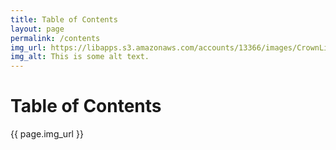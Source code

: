 ```yaml
---
title: Table of Contents
layout: page
permalink: /contents
img_url: https://libapps.s3.amazonaws.com/accounts/13366/images/CrownLibraryBanner5.jpg
img_alt: This is some alt text.
---
```


# Table of Contents

{{ page.img_url }}